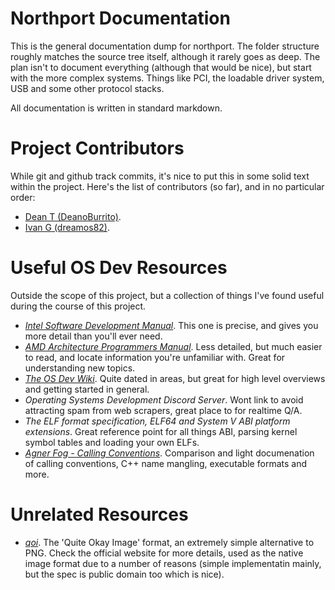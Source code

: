 # Northport Documentation

This is the general documentation dump for northport.
The folder structure roughly matches the source tree itself, although it rarely goes as deep.
The plan isn't to document everything (although that would be nice), but start with the more complex systems.
Things like PCI, the loadable driver system, USB and some other protocol stacks.

All documentation is written in standard markdown.

# Project Contributors
While git and github track commits, it's nice to put this in some solid text within the project.
Here's the list of contributors (so far), and in no particular order:

- [Dean T (DeanoBurrito)](https://github.com/DeanoBurrito).
- [Ivan G (dreamos82)](https://github.com/dreamos82).

# Useful OS Dev Resources
Outside the scope of this project, but a collection of things I've found useful during the course of this project.

- *[Intel Software Development Manual](https://www.intel.com/content/www/us/en/developer/articles/technical/intel-sdm.html)*. This one is precise, and gives you more detail than you'll ever need.
- *[AMD Architecture Programmers Manual](https://developer.amd.com/resources/developer-guides-manuals/)*. Less detailed, but much easier to read, and locate information you're unfamiliar with. Great for understanding new topics.
- *[The OS Dev Wiki](https://wiki.osdev.org/Expanded_Main_Page)*. Quite dated in areas, but great for high level overviews and getting started in general.
- *Operating Systems Development Discord Server*. Wont link to avoid attracting spam from web scrapers, great place to for realtime Q/A.
- *The ELF format specification, ELF64 and System V ABI platform extensions*. Great reference point for all things ABI, parsing kernel symbol tables and loading your own ELFs.
- *[Agner Fog - Calling Conventions](https://www.agner.org/optimize/calling_conventions.pdf)*. Comparison and light documenation of calling conventions, C++ name mangling, executable formats and more. 

# Unrelated Resources
- *[qoi](https://github.com/phoboslab/qoi)*. The 'Quite Okay Image' format, an extremely simple alternative to PNG. Check the official website for more details, used as the native image format due to a number of reasons (simple implementatin mainly, but the spec is public domain too which is nice).
